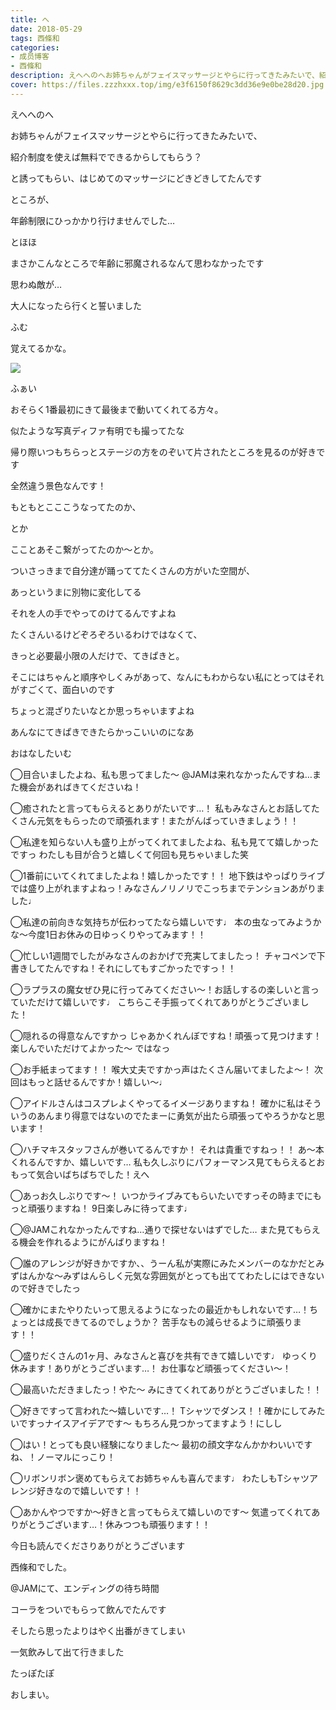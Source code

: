 ```yaml
---
title: へ
date: 2018-05-29
tags: 西條和
categories: 
- 成员博客
- 西條和
description: えへへのへお姉ちゃんがフェイスマッサージとやらに行ってきたみたいで、紹介制度を使えば無料でできるからしてもらう？と誘ってもらい、はじめて...
cover: https://files.zzzhxxx.top/img/e3f6150f8629c3dd36e9e0be28d20.jpg 
---
```









えへへのへ









お姉ちゃんがフェイスマッサージとやらに行ってきたみたいで、









紹介制度を使えば無料でできるからしてもらう？


と誘ってもらい、はじめてのマッサージにどきどきしてたんです









ところが、










年齢制限にひっかかり行けませんでした…






とほほ










まさかこんなところで年齢に邪魔されるなんて思わなかったです










思わぬ敵が…









大人になったら行くと誓いました





ふむ









覚えてるかな。














![](https://files.zzzhxxx.top/img/e3f6150f8629c3dd36e9e0be28d20.jpg)








ふぁい







おそらく1番最初にきて最後まで動いてくれてる方々。












似たような写真ディファ有明でも撮ってたな











帰り際いつもちらっとステージの方をのぞいて片されたところを見るのが好きです










全然違う景色なんです！








もともとこここうなってたのか、







とか










こことあそこ繋がってたのか〜とか。









ついさっきまで自分達が踊っててたくさんの方がいた空間が、







あっというまに別物に変化してる















それを人の手でやってのけてるんですよね










たくさんいるけどぞろぞろいるわけではなくて、










きっと必要最小限の人だけで、てきぱきと。










そこにはちゃんと順序やしくみがあって、なんにもわからない私にとってはそれがすごくて、面白いのです












ちょっと混ざりたいなとか思っちゃいますよね











あんなにてきぱきできたらかっこいいのになあ














おはなしたいむ







◯目合いましたよね、私も思ってました〜
@JAMは来れなかったんですね…また機会があればきてくださいね！





◯癒されたと言ってもらえるとありがたいです…！
私もみなさんとお話してたくさん元気をもらったので頑張れます！またがんばっていきましょう！！






◯私達を知らない人も盛り上がってくれてましたよね、私も見てて嬉しかったですっ
わたしも目が合うと嬉しくて何回も見ちゃいました笑






◯1番前にいてくれてましたよね！嬉しかったです！！
地下鉄はやっぱりライブでは盛り上がれますよねっ！みなさんノリノリでこっちまでテンションあがりました♩






◯私達の前向きな気持ちが伝わってたなら嬉しいです♩
本の虫なってみようかな〜今度1日お休みの日ゆっくりやってみます！！





◯忙しい1週間でしたがみなさんのおかげで充実してましたっ！
チャコペンで下書きしてたんですね！それにしてもすごかったですっ！！







◯ラプラスの魔女ぜひ見に行ってみてください〜！お話しするの楽しいと言っていただけて嬉しいです♩
こちらこそ手振ってくれてありがとうございました！




◯隠れるの得意なんですかっ
じゃあかくれんぼですね！頑張って見つけます！
楽しんでいただけてよかった〜
ではなっ






◯お手紙まってます！！
喉大丈夫ですかっ声はたくさん届いてましたよ〜！
次回はもっと話せるんですか！嬉しい〜♩






◯アイドルさんはコスプレよくやってるイメージありますね！
確かに私はそういうのあんまり得意ではないのでたまーに勇気が出たら頑張ってやろうかなと思います！





◯ハチマキスタッフさんが巻いてるんですか！
それは貴重ですねっ！！
あ〜本くれるんですか、嬉しいです…
私も久しぶりにパフォーマンス見てもらえるとおもって気合いばちばちでした！えへ





◯あっお久しぶりです〜！
いつかライブみてもらいたいですっその時までにもっと頑張りますね！
9日楽しみに待ってます♩







◯@JAMこれなかったんですね…通りで探せないはずでした…
また見てもらえる機会を作れるようにがんばりますね！






◯誰のアレンジが好きかですか、、うーん私が実際にみたメンバーのなかだとみずはんかな〜みずはんらしく元気な雰囲気がとっても出ててわたしにはできないので好きでしたっ







◯確かにまたやりたいって思えるようになったの最近かもしれないです…！ちょっとは成長できてるのでしょうか？
苦手なもの減らせるように頑張ります！！







◯盛りだくさんの1ヶ月、みなさんと喜びを共有できて嬉しいです♩
ゆっくり休みます！ありがとうございます…！
お仕事など頑張ってください〜！








◯最高いただきましたっ！やた〜
みにきてくれてありがとうございました！！






◯好きですって言われた〜嬉しいです…！
Tシャツでダンス！！確かにしてみたいですっナイスアイデアです〜
もちろん見つかってますよう！にしし






◯はい！とっても良い経験になりました〜
最初の顔文字なんかかわいいですね、！ノーマルにっこり！





◯リボンリボン褒めてもらえてお姉ちゃんも喜んでます♩
わたしもTシャツアレンジ好きなので嬉しいです！！




◯あかんやつですか〜好きと言ってもらえて嬉しいのです〜
気遣ってくれてありがとうございます…！休みつつも頑張ります！！







今日も読んでくださりありがとうございます










西條和でした。










@JAMにて、エンディングの待ち時間







コーラをついでもらって飲んでたんです







そしたら思ったよりはやく出番がきてしまい








一気飲みして出て行きました









たっぽたぽ








おしまい。


